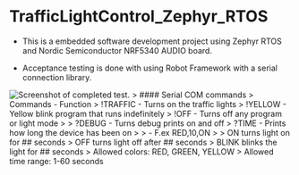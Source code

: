 # TrafficLightControl_Zephyr_RTOS

* This is a embedded software development project using Zephyr RTOS and Nordic Semiconductor NRF5340 AUDIO board.  
  
* Acceptance testing is done with using Robot Framework with a serial connection library.
<img src=" documents_and_test_results/Robot_Framework_SS.png" alt="Screenshot of completed test."/>
> #### Serial COM commands  
> Commands - Function  
> !TRAFFIC - Turns on the traffic lights  
> !YELLOW - Yellow blink program that runs indefinitely  
> !OFF - Turns off any program or light mode  
>   
> ?DEBUG - Turns debug prints on and off  
> ?TIME - Prints how long the device has been on  
>   
> <COLOR,SECONDS,ON/OFF/BLINK> - F.ex RED,10,ON  
> 
> ON turns light on for ## seconds  
> OFF turns light off after ## seconds       
> BLINK blinks the light for ## seconds  
> Allowed colors: RED, GREEN, YELLOW  
> Allowed time range: 1-60 seconds  
